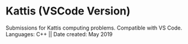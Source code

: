 # Kattis (VSCode Version)
Submissions for Kattis computing problems. Compatible with VS Code. Languages: C++ || Date created: May 2019
